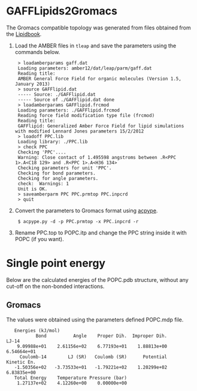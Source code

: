 GAFFLipids2Gromacs
==================

The Gromacs compatible topology was generated from files obtained from the [Lipidbook](http://lipidbook.bioch.ox.ac.uk/package/show/id/150.html).

1. Load the AMBER files in `tleap` and save the parameters using the commands below.

        > loadamberparams gaff.dat
        Loading parameters: amber12/dat/leap/parm/gaff.dat
        Reading title:
        AMBER General Force Field for organic molecules (Version 1.5, January 2013)
        > source GAFFlipid.dat
        ----- Source: ./GAFFlipid.dat
        ----- Source of ./GAFFlipid.dat done
        > loadamberparams GAFFlipid.frcmod
        Loading parameters: ./GAFFlipid.frcmod
        Reading force field modification type file (frcmod)
        Reading title:
        GAFFlipid: Generalized Amber Force Field for lipid simulations with modified Lennard Jones parameters 15/2/2012
        > loadoff PPC.lib
        Loading library: ./PPC.lib
        > check PPC
        Checking 'PPC'....
        Warning: Close contact of 1.495598 angstroms between .R<PPC 1>.A<C18 129> and .R<PPC 1>.A<H36 134>
        Checking parameters for unit 'PPC'.
        Checking for bond parameters.
        Checking for angle parameters.
        check:  Warnings: 1
        Unit is OK.
        > saveamberparm PPC PPC.prmtop PPC.inpcrd
        > quit

2. Convert the parameters to Gromacs format using [acpype](https://code.google.com/p/acpype). 

        $ acpype.py -d -p PPC.prmtop -x PPC.inpcrd -r

3. Rename PPC.top to POPC.itp and change the PPC string inside it with POPC (if you want).

Single point energy
===================

Below are the calculated energies of the POPC.pdb structure, without any cut-off on the non-bonded interactions.

Gromacs
-------

The values were obtained using the parameters defined POPC.mdp file.

       Energies (kJ/mol)
               Bond          Angle    Proper Dih.  Improper Dih.          LJ-14
        9.09988e+01    2.61156e+02    6.77193e+01    1.88813e+00    6.54664e+01
         Coulomb-14        LJ (SR)   Coulomb (SR)      Potential    Kinetic En.
       -1.50356e+02   -3.73533e+01   -1.79221e+02    1.20299e+02    6.83835e+00
       Total Energy    Temperature Pressure (bar)
        1.27137e+02    4.12260e+00    0.00000e+00

